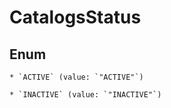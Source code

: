 
# CatalogsStatus

## Enum


    * `ACTIVE` (value: `"ACTIVE"`)

    * `INACTIVE` (value: `"INACTIVE"`)



